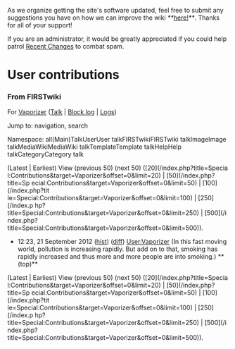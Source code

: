 As we organize getting the site's software updated, feel free to submit any
suggestions you have on how we can improve the wiki
_**_[here!](/index.php/User:Hallry/Suggestions "User:Hallry/Suggestions"
)_**_. Thanks for all of your support!

If you are an administrator, it would be greatly appreciated if you could help
patrol [Recent Changes](/index.php/Special:Recentchanges
"Special:Recentchanges" ) to combat spam.

# User contributions

### From FIRSTwiki

For [Vaporizer](/index.php/User:Vaporizer "User:Vaporizer" )
([Talk](/index.php?title=User_talk:Vaporizer&action=edit "User talk:Vaporizer"
) | [Block log](/index.php?title=Special:Log&type=block&page=User:Vaporizer
"Special:Log" ) | [Logs](/index.php?title=Special:Log&user=Vaporizer
"Special:Log" ))

Jump to: navigation, search

Namespace:  all(Main)TalkUserUser talkFIRSTwikiFIRSTwiki talkImageImage
talkMediaWikiMediaWiki talkTemplateTemplate talkHelpHelp talkCategoryCategory
talk

(Latest | Earliest) View (previous 50) (next 50) ([20](/index.php?title=Specia
l:Contributions&target=Vaporizer&offset=0&limit=20) | [50](/index.php?title=Sp
ecial:Contributions&target=Vaporizer&offset=0&limit=50) | [100](/index.php?tit
le=Special:Contributions&target=Vaporizer&offset=0&limit=100) | [250](/index.p
hp?title=Special:Contributions&target=Vaporizer&offset=0&limit=250) | [500](/i
ndex.php?title=Special:Contributions&target=Vaporizer&offset=0&limit=500)).

  * 12:23, 21 September 2012 ([hist](/index.php?title=User:Vaporizer&action=history "User:Vaporizer" )) ([diff](/index.php?title=User:Vaporizer&diff=prev&oldid=777247 "User:Vaporizer" )) [User:Vaporizer](/index.php/User:Vaporizer "User:Vaporizer" ) (In this fast moving world, pollution is increasing rapidly. But add on to that, smoking has rapidly increased and thus more and more people are into smoking.) ** (top)**

(Latest | Earliest) View (previous 50) (next 50) ([20](/index.php?title=Specia
l:Contributions&target=Vaporizer&offset=0&limit=20) | [50](/index.php?title=Sp
ecial:Contributions&target=Vaporizer&offset=0&limit=50) | [100](/index.php?tit
le=Special:Contributions&target=Vaporizer&offset=0&limit=100) | [250](/index.p
hp?title=Special:Contributions&target=Vaporizer&offset=0&limit=250) | [500](/i
ndex.php?title=Special:Contributions&target=Vaporizer&offset=0&limit=500)).

